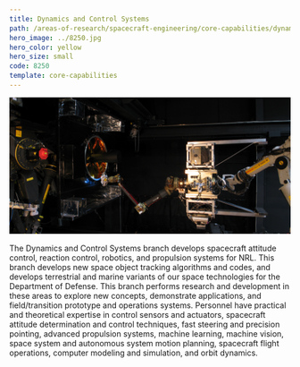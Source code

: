```yaml
---
title: Dynamics and Control Systems
path: /areas-of-research/spacecraft-engineering/core-capabilities/dynamics-control-systems
hero_image: ../8250.jpg
hero_color: yellow
hero_size: small
code: 8250
template: core-capabilities
---
```

![Robotics at Work](8230.jpg)

The Dynamics and Control Systems branch develops spacecraft attitude control, reaction control, robotics, and propulsion systems for NRL. This branch develops new space object tracking algorithms and codes, and develops terrestrial and marine variants of our space technologies for the Department of Defense. This branch performs research and development in these areas to explore new concepts, demonstrate applications, and field/transition prototype and operations systems. Personnel have practical and theoretical expertise in control sensors and actuators, spacecraft attitude determination and control techniques, fast steering and precision pointing, advanced propulsion systems, machine learning, machine vision, space system and autonomous system motion planning, spacecraft flight operations, computer modeling and simulation, and orbit dynamics. 
